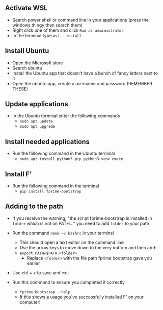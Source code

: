 ## Activate WSL

- Search power shell or command line in your applications (press the windows thingy then search them)
- Right click one of them and click `Run as administrator`
- In the terminal type `wsl --install`
## Install Ubuntu

- Open the Microsoft store
- Search ubuntu
- Install the Ubuntu app that doesn't have a bunch of fancy letters next to it
- Open the ubuntu app, create a username and password (REMEMBER THESE)
## Update applications

- In the Ubuntu terminal enter the following commands
	- `sudo apt update`
	- `sudo apt upgrade`
## Install needed applications

- Run the following command in the Ubuntu terminal
	- `sudo apt install python3 pip python3-venv cmake`
## Install F'

- Run the following command in the terminal
	- `pip install fprime-bootstrap`

## Adding to the path

- If you receive the warning, "the script fprime-bootstrap is installed in `folder` which is not on PATH..." you need to add `folder` to your path
- Run the command `nano ~/.bashrc` in your terminal
	- This should open a text editor on the command line
	- Use the arrow keys to move down to the very bottom and then add:
	- `export PATH=$PATH:<folder>` 
		- Replace `<folder>` with the file path fprime bootstrap gave you earlier
- Use ctrl + x to save and exit

- Run this command to ensure you completed it correctly
	- `fprime-bootstrap --help`
	- If this shows a usage you've successfully installed F' on your computer!
